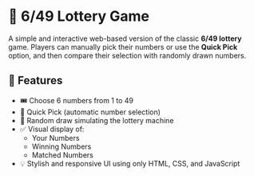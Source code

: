 # 🎰 6/49 Lottery Game

A simple and interactive web-based version of the classic **6/49 lottery** game. Players can manually pick their numbers or use the **Quick Pick** option, and then compare their selection with randomly drawn numbers.

## 🧩 Features

- 🎟️ Choose 6 numbers from 1 to 49
- 🔁 Quick Pick (automatic number selection)
- 🎯 Random draw simulating the lottery machine
- ✅ Visual display of:
  - Your Numbers
  - Winning Numbers
  - Matched Numbers
- 💡 Stylish and responsive UI using only HTML, CSS, and JavaScript
